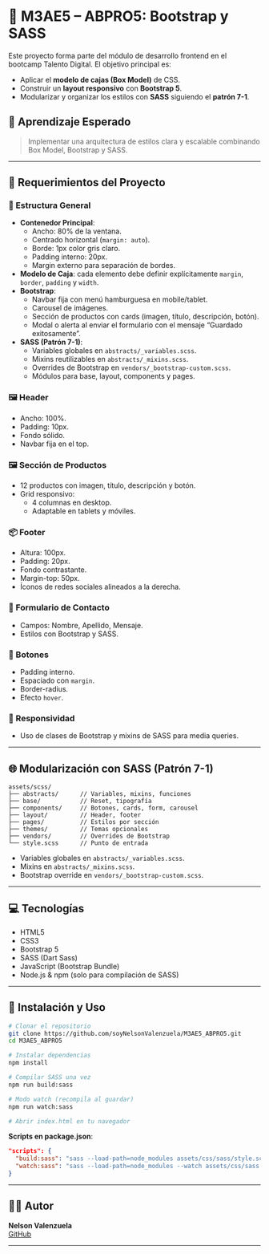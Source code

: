 # 🧱 M3AE5 – ABPRO5: Bootstrap y SASS 

Este proyecto forma parte del módulo de desarrollo frontend en el bootcamp Talento Digital. El objetivo principal es:

- Aplicar el **modelo de cajas (Box Model)** de CSS.
- Construir un **layout responsivo** con **Bootstrap 5**.
- Modularizar y organizar los estilos con **SASS** siguiendo el **patrón 7-1**.

## 🎯 Aprendizaje Esperado

> Implementar una arquitectura de estilos clara y escalable combinando Box Model, Bootstrap y SASS.

---

## 📐 Requerimientos del Proyecto

### 🧩 Estructura General

- **Contenedor Principal**:
  - Ancho: 80% de la ventana.
  - Centrado horizontal (`margin: auto`).
  - Borde: 1px color gris claro.
  - Padding interno: 20px.
  - Margin externo para separación de bordes.
- **Modelo de Caja**: cada elemento debe definir explícitamente `margin`, `border`, `padding` y `width`.
- **Bootstrap**:
  - Navbar fija con menú hamburguesa en mobile/tablet.
  - Carousel de imágenes.
  - Sección de productos con cards (imagen, título, descripción, botón).
  - Modal o alerta al enviar el formulario con el mensaje “Guardado exitosamente”.
- **SASS (Patrón 7-1)**:
  - Variables globales en `abstracts/_variables.scss`.
  - Mixins reutilizables en `abstracts/_mixins.scss`.
  - Overrides de Bootstrap en `vendors/_bootstrap-custom.scss`.
  - Módulos para base, layout, components y pages.

### 🖼️ Header

- Ancho: 100%.
- Padding: 10px.
- Fondo sólido.
- Navbar fija en el top.

### 🖼️ Sección de Productos

- 12 productos con imagen, título, descripción y botón.
- Grid responsivo:
  - 4 columnas en desktop.
  - Adaptable en tablets y móviles.

### 📦 Footer

- Altura: 100px.
- Padding: 20px.
- Fondo contrastante.
- Margin-top: 50px.
- Íconos de redes sociales alineados a la derecha.

### 📝 Formulario de Contacto

- Campos: Nombre, Apellido, Mensaje.
- Estilos con Bootstrap y SASS.

### 🔘 Botones

- Padding interno.
- Espaciado con `margin`.
- Border-radius.
- Efecto `hover`.

### 📱 Responsividad

- Uso de clases de Bootstrap y mixins de SASS para media queries.

---

## 🌐 Modularización con SASS (Patrón 7-1)

```
assets/scss/
├── abstracts/      // Variables, mixins, funciones
├── base/           // Reset, tipografía
├── components/     // Botones, cards, form, carousel
├── layout/         // Header, footer
├── pages/          // Estilos por sección
├── themes/         // Temas opcionales
├── vendors/        // Overrides de Bootstrap
└── style.scss      // Punto de entrada
```

- Variables globales en `abstracts/_variables.scss`.
- Mixins en `abstracts/_mixins.scss`.
- Bootstrap override en `vendors/_bootstrap-custom.scss`.

---

## 💻 Tecnologías

- HTML5
- CSS3
- Bootstrap 5
- SASS (Dart Sass)
- JavaScript (Bootstrap Bundle)
- Node.js & npm (solo para compilación de SASS)

---

## 🚀 Instalación y Uso

```bash
# Clonar el repositorio
git clone https://github.com/soyNelsonValenzuela/M3AE5_ABPRO5.git
cd M3AE5_ABPRO5

# Instalar dependencias
npm install

# Compilar SASS una vez
npm run build:sass

# Modo watch (recompila al guardar)
npm run watch:sass

# Abrir index.html en tu navegador
```

**Scripts en package.json**:
```json
"scripts": {
  "build:sass": "sass --load-path=node_modules assets/css/sass/style.scss assets/css/style.css",
  "watch:sass": "sass --load-path=node_modules --watch assets/css/sass:assets/css"
}
```

---

## 🧑‍💻 Autor

**Nelson Valenzuela**  
[GitHub](https://github.com/soyNelsonValenzuela)

---